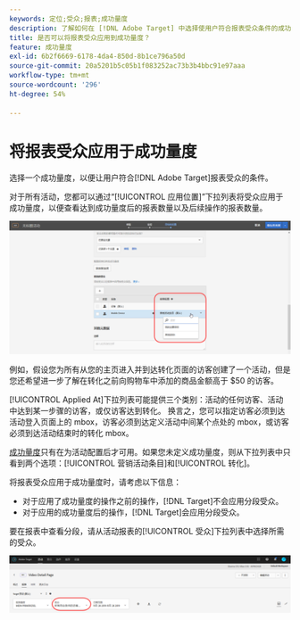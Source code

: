 ```yaml
---
keywords: 定位;受众;报表;成功量度
description: 了解如何在 [!DNL Adobe Target] 中选择使用户符合报表受众条件的成功量度。
title: 是否可以将报表受众应用到成功量度？
feature: 成功量度
exl-id: 6b2f6669-6178-4da4-850d-8b1ce796a50d
source-git-commit: 20a5201b5c05b1f083252ac73b3b4bbc91e97aaa
workflow-type: tm+mt
source-wordcount: '296'
ht-degree: 54%

---
```


# 将报表受众应用于成功量度

选择一个成功量度，以便让用户符合[!DNL Adobe Target]报表受众的条件。

对于所有活动，您都可以通过“[!UICONTROL 应用位置]”下拉列表将受众应用于成功量度，以便查看达到成功量度后的报表数量以及后续操作的报表数量。

![](assets/success_metric.png)

例如，假设您为所有从您的主页进入并到达转化页面的访客创建了一个活动，但是您还希望进一步了解在转化之前向购物车中添加的商品金额高于 $50 的访客。

[!UICONTROL Applied At]下拉列表可能提供三个类别：活动的任何访客、活动中达到某一步骤的访客，或仅访客达到转化。 换言之，您可以指定访客必须到达活动登入页面上的 mbox，访客必须到达定义活动中间某个点处的 mbox，或访客必须到达活动结束时的转化 mbox。

[成功量度](/help/c-activities/r-success-metrics/success-metrics.md#reference_D011575C85DA48E989A244593D9B9924)只有在为活动配置后才可用。如果您未定义成功量度，则从下拉列表中只看到两个选项：[!UICONTROL 营销活动条目]和[!UICONTROL 转化]。

将报表受众应用于成功量度时，请考虑以下信息：

* 对于应用了成功量度的操作之前的操作，[!DNL Target]不会应用分段受众。
* 对于应用的成功量度后的操作，[!DNL Target]会应用分段受众。

要在报表中查看分段，请从活动报表的[!UICONTROL 受众]下拉列表中选择所需的受众。

![](assets/reporting_audience_dropdown.png)
